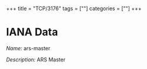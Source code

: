 +++
title = "TCP/3176"
tags = [""]
categories = [""]
+++

# IANA Data

_Name:_ ars-master

_Description:_ ARS Master

